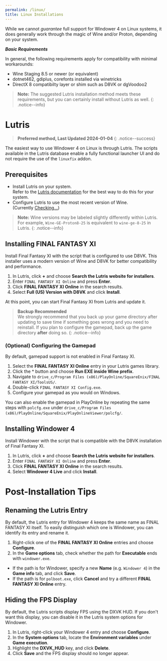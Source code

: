 ```yaml
---
permalink: /linux/
title: Linux Installations
---
```


While we cannot *guarantee* full support for Windower 4 on Linux systems, it does generally work through the magic of Wine and/or Proton, depending on your system.

***Basic Requirements***

In general, the following requirements apply for compatibility with minimal workarounds:
* Wine Staging 8.5 or newer (or equivalent)
* dotnet462, gdiplus, corefonts installed via winetricks
* DirectX 8 compatibilty layer or shim such as D8VK or dgVoodoo2

> **Note:** The suggested Lutris installation method meets these requirements, but you can certainly install without Lutris as well.
{: .notice--info}

# Lutris

> **Preferred method, Last Updated 2024-01-04**
{: .notice--success}

The easiest way to use Windower 4 on Linux is through Lutris. The scripts available in the Lutris database enable a fully functional launcher UI and do not require the use of the `linuxfix` addon.

## Prerequisites
* Install Lutris on your system.<br/>Refer to the [Lutris documentation](https://lutris.net/downloads) for the best way to do this for your system.
* Configure Lutris to use the most recent version of Wine.<br/>(Currently <a href="https://github.com/GloriousEggroll/wine-ge-custom/releases/latest"><span id="latestrelease">Checking...</span></a>)

> **Note:** Wine versions may be labeled slightly differently within Lutris. For example, `Wine-GE-Proton8-25` is equivalent to `wine-ge-8-25` in Lutris.
{: .notice--info}

## Installing FINAL FANTASY XI
Install Final Fantasy XI with the script that is configured to use D8VK. This installer uses a modern version of Wine and D8VK for better compatibility and performance.

1. In Lutris, click **+** and choose **Search the Lutris website for installers**.
1. Enter `FINAL FANTASY XI Online` and press **Enter**.
1. Click **FINAL FANTASY XI Online** in the search results.
1. Select **Full (US) Version with D8VK** and click **Install**.

At this point, you can start Final Fantasy XI from Lutris and update it.

> **Backup Recommended**<br/>
> We strongly recommend that you back up your game directory after updating to save time if something goes wrong and you need to reinstall. If you plan to configure the gamepad, back up the game directory **after** doing so.
{: .notice--info}

### (Optional) Configuring the Gamepad
By default, gamepad support is not enabled in Final Fantasy XI.

1. Select the **FINAL FANTASY XI Online** entry in your Lutris games library.
1. Click the **^** button and choose **Run EXE inside Wine prefix**.
1. Navigate to `drive_c/Program Files (x86)/PlayOnline/SquareEnix/FINAL FANTASY XI/ToolsUS/`.
1. Double-click `FINAL FANTASY XI Config.exe`.
1. Configure your gamepad as you would on Windows.

You can also enable the gamepad in PlayOnline by repeating the same steps with `polcfg.exe` under `drive_c/Program Files (x86)/PlayOnline/SquareEnix/PlayOnlineViewer/polcfg/`.

## Installing Windower 4
Install Windower with the script that is compatible with the D8VK installation of Final Fantasy XI.
1. In Lutris, click **+** and choose **Search the Lutris website for installers**.
1. Enter `FINAL FANTASY XI Online` and press **Enter**.
1. Click **FINAL FANTASY XI Online** in the search results.
1. Select **Windower 4 Live** and click **Install**.

# Post-Installation Tips

## Renaming the Lutris Entry
By default, the Lutris entry for Windower 4 keeps the same name as FINAL FANTASY XI itself. To easily distinguish which one is Windower, you can identify its entry and rename it.
1. Right-click one of the **FINAL FANTASY XI Online** entries and choose **Configure**.
1. In the **Game options** tab, check whether the path for **Executable** ends with `windower.exe`.
* If the path is for Windower, specify a new **Name** (e.g. `Windower 4`) in the **Game info** tab, and click **Save**.
* If the path is for `polboot.exe`, click **Cancel** and try a different **FINAL FANTASY XI Online** entry.

## Hiding the FPS Display
By default, the Lutris scripts display FPS using the DXVK HUD. If you don't want this display, you can disable it in the Lutris system options for Windower.
1. In Lutris, right-click your Windower 4 entry and choose **Configure**.
1. In the **System options** tab, locate the **Environment variables** under **Game execution**.
1. Highlight the **DXVK_HUD** key, and click **Delete**.
1. Click **Save** and the FPS display should no longer appear.

<script src="/assets/js/wine-ver.js"/>
  
<hr/>
> **FOR REFERENCE ONLY**<br/>
> For historical reference, the previous methods remain documented here:<br/>
> [Linux Installations - Deprecated](/linux-deprecated){: .btn .btn--warning .btn--small}
{: .notice--warning}
